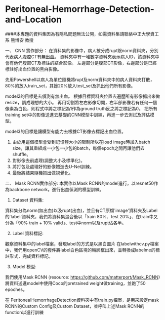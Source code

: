 # Peritoneal-Hemorrhage-Detection-and-Location
####本專題的資料集因為有隱私問題無法公開，如需資料集請聯絡中正大學資工系 熊博安 教授

一、 CNN 實作部分：
在資料集的影像中，病人被分成rupt跟norm資料夾，分別代表病人腹腔CT有無出血。
資料夾中有一堆數字資料夾表示病人ID，該資料夾中會有他們腹部CT及標註的結合影像。
左邊部分是腹部CT影像，右邊部分是已經標註好出血位置的黑白影像。

先用Powershell以病人為單位隨機將rupt及norm資料夾中的病人資料夾打散，80%的放入train_set，其餘20%放入test_set及抓出他們所有影像。

model2的目標是去偵測有無出血。
根據目標資料夾位置去遍歷所有影像抓出來做resize，調成理想的大小。
再用切割將左右影像切開，右半部影像若有任何一個像素為白色，則程式中將之標記為1作為ground truth反之將之標記為0。
把所有training set中的影像送進去基礎的CNN模型中訓練，再進一步去測試及評估模型。

model3的目標是讓模型有能力去根據CT影像去標記出血位置。
1. 由於用這個模型會受到記憶體大小的限制所以在load image時加入batch size，讓其重組成一小包一小包的batch，每個epoch之間再讓他們去shuffle。
2. 對影像去前處理(調整大小及標準化)。
3. 將打包及處理好的影像餵進去U-Net訓練。
4. 最後將結果隨機抓出做視覺化。

二、 Mask RCNN實作部分:
本實作以Mask RCNN的model進行，以resnet50作為backbone network，進行出血偵測的模型訓練。

1. Dataset 資料集:

資料集分為norm(無出血)以及rupt(出血)，並且有CT原檔'image'資料夾及Label的'label'資料夾，我們將資料集混合後以「train 80%、test 20%」、在train中又分為「90% train + 10% valid」、test中norm以及rupt佔各半。


2. Label 資料標記:

觀察資料集中的label檔案，發現label的方式是以黑白圖片
在labelwithcv.py檔案中，我們用openCV的套件將label白色區塊的輪廓框出來，並轉換成labelme的標註形式，完成資料標記。

3. Model 模型:

我們使用Mask RCNN (resource: https://github.com/matterport/Mask_RCNN) 將資料送進model中使用Coco的pretrained weight做training，並跑了50 epoches。

在 PeritonealHemorrhageDetection資料夾中有train.py檔案，是用來設定mask RCNN的Custom Config及Custom Dataset，並呼叫上述Mask RCNN的function以進行訓練
